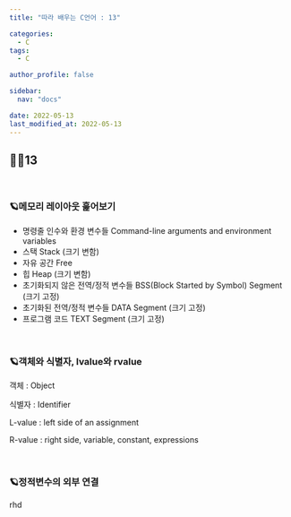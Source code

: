 ```yaml
---
title: "따라 배우는 C언어 : 13"

categories:
  - C
tags:
  - C

author_profile: false

sidebar:
  nav: "docs"

date: 2022-05-13
last_modified_at: 2022-05-13
---
```


## 🙇‍♀️13

<br>

### 🪐메모리 레이아웃 훑어보기

* 명령줄 인수와 환경 변수들 Command-line arguments and environment variables
* 스택 Stack (크기 변함)
* 자유 공간 Free
* 힙 Heap (크기 변함)
* 초기화되지 않은 전역/정적 변수들 BSS(Block Started by Symbol) Segment (크기 고정)
* 초기화된 전역/정적 변수들 DATA Segment (크기 고정)
* 프로그램 코드 TEXT Segment (크기 고정)


<br>

### 🪐객체와 식별자, lvalue와 rvalue

객체 : Object

식별자 : Identifier

L-value : left side of an assignment

R-value : right side, variable, constant, expressions


<br>

### 🪐정적변수의 외부 연결

rhd

